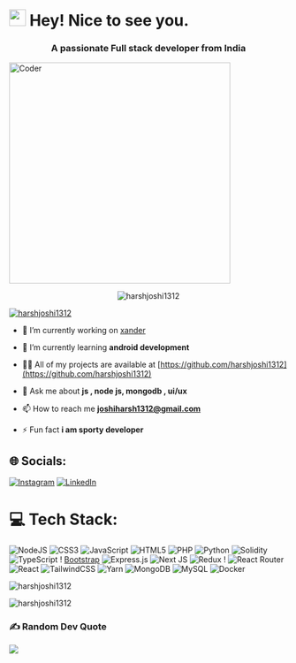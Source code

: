 <h1><img src="https://emojis.slackmojis.com/emojis/images/1531849430/4246/blob-sunglasses.gif?1531849430" width="30"/> Hey! Nice to see you.</h1>


<h3 align="center">A passionate Full stack developer from India</h3>

<img  alt="Coder" align="center" width="400" src="https://giphy.com/embed/qgQUggAC3Pfv687qPC">

<p align="center"> <img src="https://komarev.com/ghpvc/?username=harshjoshi1312&label=Profile%20views&color=0e75b6&style=flat" alt="harshjoshi1312" /> </p>

<p align="left"> <a href="https://github.com/ryo-ma/github-profile-trophy"><img src="https://github-profile-trophy.vercel.app/?username=harshjoshi1312" alt="harshjoshi1312" /></a> </p>

- 🔭 I’m currently working on [xander](https://github.com/apoorva1823000/CureITWebsite.git)

- 🌱 I’m currently learning **android development**

- 👨‍💻 All of my projects are available at [https://github.com/harshjoshi1312](https://github.com/harshjoshi1312)

- 💬 Ask me about **js , node js, mongodb , ui/ux**

- 📫 How to reach me **joshiharsh1312@gmail.com**

- ⚡ Fun fact **i am sporty developer**

## 🌐 Socials:
 [![Instagram](https://img.shields.io/badge/Instagram-%23E4405F.svg?logo=Instagram&logoColor=white)](https://www.instagram.com/techtuberzz?igsh=MWo1aXdiNThuMTQxeA==) [![LinkedIn](https://img.shields.io/badge/LinkedIn-%230077B5.svg?logo=linkedin&logoColor=white)](https://www.linkedin.com/in/harsh-joshi-560512254/) 



# 💻 Tech Stack:
![NodeJS](https://img.shields.io/badge/node.js-6DA55F?style=for-the-badge&logo=node.js&logoColor=white) ![CSS3](https://img.shields.io/badge/css3-%231572B6.svg?style=for-the-badge&logo=css3&logoColor=white) ![JavaScript](https://img.shields.io/badge/javascript-%23323330.svg?style=for-the-badge&logo=javascript&logoColor=%23F7DF1E) ![HTML5](https://img.shields.io/badge/html5-%23E34F26.svg?style=for-the-badge&logo=html5&logoColor=white) ![PHP](https://img.shields.io/badge/php-%23777BB4.svg?style=for-the-badge&logo=php&logoColor=white) ![Python](https://img.shields.io/badge/python-3670A0?style=for-the-badge&logo=python&logoColor=ffdd54) ![Solidity](https://img.shields.io/badge/Solidity-%23363636.svg?style=for-the-badge&logo=solidity&logoColor=white) ![TypeScript](https://img.shields.io/badge/typescript-%23007ACC.svg?style=for-the-badge&logo=typescript&logoColor=white) ! [Bootstrap](https://img.shields.io/badge/bootstrap-%23563D7C.svg?style=for-the-badge&logo=bootstrap&logoColor=white) ![Express.js](https://img.shields.io/badge/express.js-%23404d59.svg?style=for-the-badge&logo=express&logoColor=%2361DAFB) ![Next JS](https://img.shields.io/badge/Next-black?style=for-the-badge&logo=next.js&logoColor=white) ![Redux](https://img.shields.io/badge/redux-%23593d88.svg?style=for-the-badge&logo=redux&logoColor=white) ! ![React Router](https://img.shields.io/badge/React_Router-CA4245?style=for-the-badge&logo=react-router&logoColor=white) ![React](https://img.shields.io/badge/react-%2320232a.svg?style=for-the-badge&logo=react&logoColor=%2361DAFB) ![TailwindCSS](https://img.shields.io/badge/tailwindcss-%2338B2AC.svg?style=for-the-badge&logo=tailwind-css&logoColor=white) ![Yarn](https://img.shields.io/badge/yarn-%232C8EBB.svg?style=for-the-badge&logo=yarn&logoColor=white) ![MongoDB](https://img.shields.io/badge/MongoDB-%234ea94b.svg?style=for-the-badge&logo=mongodb&logoColor=white) ![MySQL](https://img.shields.io/badge/mysql-%2300f.svg?style=for-the-badge&logo=mysql&logoColor=white) ![Docker](https://img.shields.io/badge/docker-%230db7ed.svg?style=for-the-badge&logo=docker&logoColor=white) 


<p><img align="center" src="https://github-readme-stats.vercel.app/api/top-langs?username=harshjoshi1312&show_icons=true&locale=en&layout=compact" alt="harshjoshi1312" /></p>

<p><img align="center" src="https://github-readme-streak-stats.herokuapp.com/?user=harshjoshi1312&" alt="harshjoshi1312" /></p>


### ✍️ Random Dev Quote 
![](https://quotes-github-readme.vercel.app/api?type=horizontal&theme=radical)
